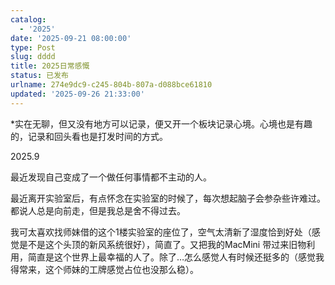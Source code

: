 ```yaml
---
catalog:
  - '2025'
date: '2025-09-21 08:00:00'
type: Post
slug: dddd
title: 2025日常感慨
status: 已发布
urlname: 274e9dc9-c245-804b-807a-d088bce61810
updated: '2025-09-26 21:33:00'
---
```


*实在无聊，但又没有地方可以记录，便又开一个板块记录心境。心境也是有趣的，记录和回头看也是打发时间的方式。


2025.9


最近发现自己变成了一个做任何事情都不主动的人。


最近离开实验室后，有点怀念在实验室的时候了，每次想起脑子会参杂些许难过。都说人总是向前走，但是我总是舍不得过去。


我可太喜欢找师妹借的这个1楼实验室的座位了，空气太清新了湿度恰到好处（感觉是不是这个头顶的新风系统很好），简直了。又把我的MacMini 带过来旧物利用，简直是这个世界上最幸福的人了。除了…怎么感觉人有时候还挺多的（感觉我得常来，这个师妹的工牌感觉占位也没那么稳）。


